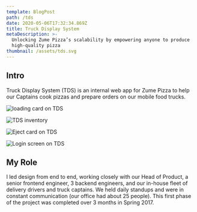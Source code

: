 ```yaml
---
template: BlogPost
path: /tds
date: 2020-05-06T17:32:34.869Z
title: Truck Display System
metaDescription: >-
  Unlocking Zume Pizza’s scalability by empowering anyone to produce
  high-quality pizza
thumbnail: /assets/tds.svg
---
```

## Intro

Truck Display System (TDS) is an internal web app for Zume Pizza to help our Captains cook pizzas and prepare orders on our mobile food trucks.



![loading card on TDS](/assets/tds-load.png)

![TDS inventory](/assets/tds-inventory.png)

![Eject card on TDS](/assets/tds-eject.png)

![Login screen on TDS](/assets/tds-login.png)

## My Role

I led design from end to end, working closely with our Head of Product, a senior frontend engineer, 3 backend engineers, and our in-house fleet of delivery drivers and truck captains. We held daily standups and were in constant communication (our office had about 25 people). This first phase of the project was completed over 3 months in Spring 2017.
